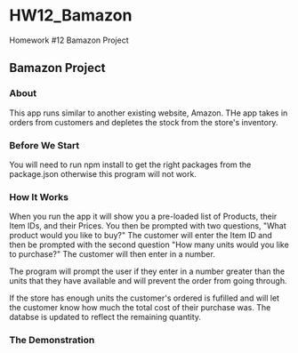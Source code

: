 # HW12_Bamazon
Homework #12 Bamazon Project

## Bamazon Project ##
### About ###
This app runs similar to another existing website, Amazon. THe app takes in orders from customers and depletes the stock from the store's inventory.

### Before We Start ###
You will need to run npm install to get the right packages from the package.json otherwise this program will not work.

### How It Works ###
When you run the app it will show you a pre-loaded list of Products, their Item IDs, and their Prices. You then be prompted with two questions, "What product would you like to buy?" The customer will enter the Item ID and then be prompted with the second question "How many units would you like to purchase?" The customer will then enter in a number.

The program will prompt the user if they enter in a number greater than the units that they have available and will prevent the order from going through.

If the store has enough units the customer's ordered is fufilled and will let the customer know how much the total cost of their purchase was. The databse is updated to reflect the remaining quantity.

### The Demonstration ###